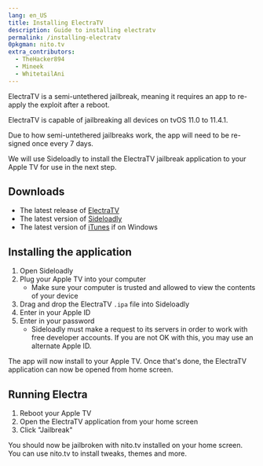 ```yaml
---
lang: en_US
title: Installing ElectraTV
description: Guide to installing electratv
permalink: /installing-electratv
0pkgman: nito.tv
extra_contributors:
  - TheHacker894
  - Mineek
  - WhitetailAni
---
```


ElectraTV is a <router-link to="/types-of-jailbreak/#semi-untethered-jailbreaks">semi-untethered jailbreak</router-link>, meaning it requires an app to re-apply the exploit after a reboot.

ElectraTV is capable of jailbreaking all devices on tvOS 11.0 to 11.4.1.

Due to how semi-untethered jailbreaks work, the app will need to be <router-link to="/resigning-apps">re-signed</router-link> once every 7 days.

We will use Sideloadly to install the ElectraTV jailbreak application to your Apple TV for use in the next step.

## Downloads


- The latest release of [ElectraTV](https://coolstar.org/electra/)
- The latest version of [Sideloadly](https://sideloadly.io/)
- The latest version of [iTunes](https://www.apple.com/itunes/download/win32) if on Windows

## Installing the application

1. Open Sideloadly
1. Plug your Apple TV into your computer
    - Make sure your computer is trusted and allowed to view the contents of your device
1. Drag and drop the ElectraTV `.ipa` file into Sideloadly
1. Enter in your Apple ID
1. Enter in your password
    - Sideloadly must make a request to its servers in order to work with free developer accounts. If you are not OK with this, you may use an alternate Apple ID.

The app will now install to your Apple TV. Once that's done, the ElectraTV application can now be opened from home screen.


## Running Electra

1. Reboot your Apple TV
1. Open the ElectraTV application from your home screen
1. Click "Jailbreak"

You should now be jailbroken with nito.tv installed on your home screen. You can use nito.tv to install <router-link to="/faq/#what-are-tweaks">tweaks</router-link>, themes and more.
